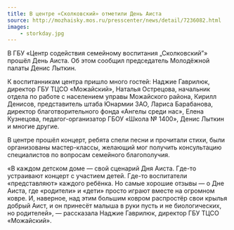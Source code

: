 ```yaml
---
title: В центре «Сколковский» отметили День Аиста
source: http://mozhaisky.mos.ru/presscenter/news/detail/7236082.html
images:
    - storkday.jpg
---
```

В ГБУ «Центр содействия семейному воспитания „Сколковский”» прошёл День Аиста. Об этом сообщил председатель Молодёжной
палаты Денис Лыткин.

К воспитанникам центра пришло много гостей: Наджие Гаврилюк, директор ГБУ ТЦСО «Можайский», Наталья Острецова, начальник
отдела по работе с населением управы Можайского района, Кирилл Денисов, представитель штаба Юнармии ЗАО, Лариса
Барабанова, директор благотворительного фонда «Ангелы среди нас», Елена Кузнецова, педагог-организатор ГБОУ «Школа
№ 1400», Денис Лыткин и многие другие.

В центре прошёл концерт, ребята спели песни и прочитали стихи, были организованы мастер-классы, желающий мог получить
консультацию специалистов по вопросам семейного благополучия.

«В каждом детском доме — свой сценарий Дня Аиста. Где-то устраивают концерт с участием детей. Где-то воспитатели
«представляют» каждого ребёнка. Но самые хорошие отзывы — о Дне Аиста, где «родители» и «дети» просто играют вместе
на огромном ковре. И, наверное, над этим большим ковром распростёр свои крылья добрый Аист, и он принесёт малыша в руки
пусть и не биологических, но родителей», — рассказала Наджие Гаврилюк, директор ГБУ ТЦСО «Можайский».
